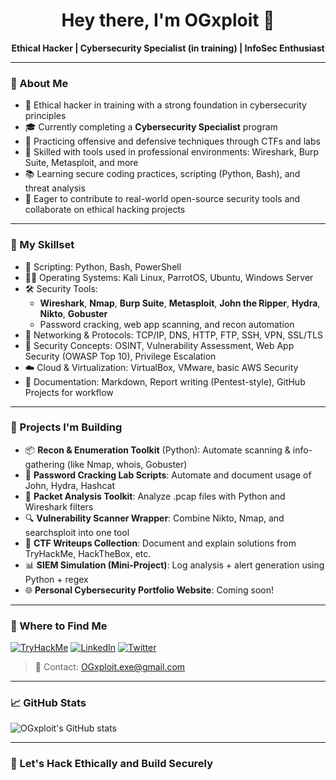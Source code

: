 <h1 align="center">Hey there, I'm OGxploit 👋</h1>
<p align="center">
  <strong>Ethical Hacker | Cybersecurity Specialist (in training) | InfoSec Enthusiast</strong>
</p>

---

### 🧠 About Me

- 🔐 Ethical hacker in training with a strong foundation in cybersecurity principles  
- 🎓 Currently completing a **Cybersecurity Specialist** program  
- 🧪 Practicing offensive and defensive techniques through CTFs and labs  
- 🧰 Skilled with tools used in professional environments: Wireshark, Burp Suite, Metasploit, and more  
- 📚 Learning secure coding practices, scripting (Python, Bash), and threat analysis  
- 🤝 Eager to contribute to real-world open-source security tools and collaborate on ethical hacking projects  

---

### 💼 My Skillset

- 🐍 Scripting: Python, Bash, PowerShell  
- 🧑‍💻 Operating Systems: Kali Linux, ParrotOS, Ubuntu, Windows Server  
- 🛠️ Security Tools:  
  - **Wireshark**, **Nmap**, **Burp Suite**, **Metasploit**, **John the Ripper**, **Hydra**, **Nikto**, **Gobuster**  
  - Password cracking, web app scanning, and recon automation  
- 📡 Networking & Protocols: TCP/IP, DNS, HTTP, FTP, SSH, VPN, SSL/TLS  
- 🔐 Security Concepts: OSINT, Vulnerability Assessment, Web App Security (OWASP Top 10), Privilege Escalation  
- ☁️ Cloud & Virtualization: VirtualBox, VMware, basic AWS Security  
- 🧾 Documentation: Markdown, Report writing (Pentest-style), GitHub Projects for workflow  

---

### 🔨 Projects I'm Building

- 📦 **Recon & Enumeration Toolkit** (Python): Automate scanning & info-gathering (like Nmap, whois, Gobuster)  
- 🔐 **Password Cracking Lab Scripts**: Automate and document usage of John, Hydra, Hashcat  
- 🔬 **Packet Analysis Toolkit**: Analyze .pcap files with Python and Wireshark filters  
- 🔍 **Vulnerability Scanner Wrapper**: Combine Nikto, Nmap, and searchsploit into one tool  
- 🧠 **CTF Writeups Collection**: Document and explain solutions from TryHackMe, HackTheBox, etc.  
- 📊 **SIEM Simulation (Mini-Project)**: Log analysis + alert generation using Python + regex  
- 🌐 **Personal Cybersecurity Portfolio Website**: Coming soon!  

---

### 🧭 Where to Find Me

[![TryHackMe](https://img.shields.io/badge/TryHackMe-Red?logo=tryhackme)](https://tryhackme.com/p/OGxploit)
[![LinkedIn](https://img.shields.io/badge/LinkedIn-blue?logo=linkedin)](https://linkedin.com/in/OGxploit)
[![Twitter](https://img.shields.io/badge/Twitter-black?logo=twitter)](https://twitter.com/OGxploit)

> 📨 Contact: OGxploit.exe@gmail.com

---

### 📈 GitHub Stats

![OGxploit's GitHub stats](https://github-readme-stats.vercel.app/api?username=OGxploit&show_icons=true&theme=radical)

---

### 🤝 Let's Hack Ethically and Build Securely
